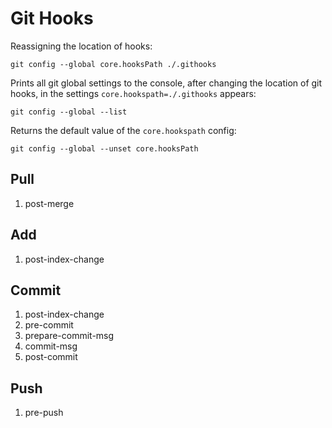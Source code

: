 # Git Hooks

Reassigning the location of hooks:

```shell
git config --global core.hooksPath ./.githooks
```

Prints all git global settings to the console,
after changing the location of git hooks,
in the settings `core.hookspath=./.githooks` appears:

```shell
git config --global --list
```

Returns the default value of the `core.hookspath` config:

```shell
git config --global --unset core.hooksPath
```

## Pull

1. post-merge

## Add

1. post-index-change

## Commit

1. post-index-change
2. pre-commit
3. prepare-commit-msg
4. commit-msg
5. post-commit

## Push

1. pre-push
